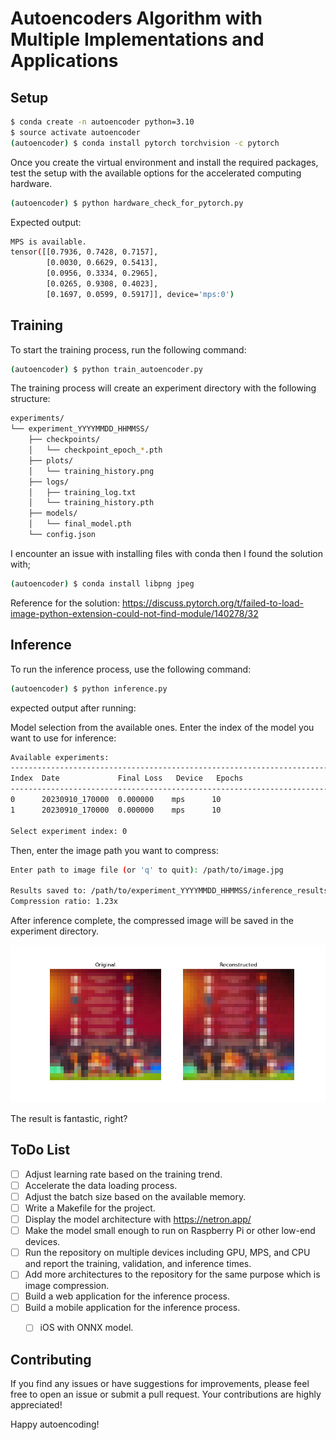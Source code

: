 # Autoencoders Algorithm with Multiple Implementations and Applications


## Setup

```bash
$ conda create -n autoencoder python=3.10
$ source activate autoencoder
(autoencoder) $ conda install pytorch torchvision -c pytorch
```

Once you create the virtual environment and install the required packages, test the setup with the available options for the accelerated computing hardware.

```bash
(autoencoder) $ python hardware_check_for_pytorch.py
```

Expected output:

```bash
MPS is available.
tensor([[0.7936, 0.7428, 0.7157],
        [0.0030, 0.6629, 0.5413],
        [0.0956, 0.3334, 0.2965],
        [0.0265, 0.9308, 0.4023],
        [0.1697, 0.0599, 0.5917]], device='mps:0')
```

## Training

To start the training process, run the following command:

```bash
(autoencoder) $ python train_autoencoder.py
```

The training process will create an experiment directory with the following structure:

```bash
experiments/
└── experiment_YYYYMMDD_HHMMSS/
    ├── checkpoints/
    │   └── checkpoint_epoch_*.pth
    ├── plots/
    │   └── training_history.png
    ├── logs/
    │   ├── training_log.txt
    │   └── training_history.pth
    ├── models/
    │   └── final_model.pth
    └── config.json
```

I encounter an issue with installing files with conda then I found the solution with;

```bash
(autoencoder) $ conda install libpng jpeg
```

Reference for the solution: https://discuss.pytorch.org/t/failed-to-load-image-python-extension-could-not-find-module/140278/32 


## Inference

To run the inference process, use the following command:

```bash
(autoencoder) $ python inference.py
```

expected output after running:

Model selection from the available ones. Enter the index of the model you want to use for inference: 

```bash
Available experiments:
--------------------------------------------------------------------------------
Index  Date             Final Loss   Device   Epochs
--------------------------------------------------------------------------------
0      20230910_170000  0.000000    mps      10
1      20230910_170000  0.000000    mps      10

Select experiment index: 0

```

Then, enter the image path you want to compress:

```bash
Enter path to image file (or 'q' to quit): /path/to/image.jpg

Results saved to: /path/to/experiment_YYYYMMDD_HHMMSS/inference_results/comparison_YYYYMMDD_HHMMSS.png
Compression ratio: 1.23x

```

After inference complete, the compressed image will be saved in the experiment directory.

![comparison-image](imgs/sample_comparison.png)


The result is fantastic, right?


## ToDo List

 - [ ] Adjust learning rate based on the training trend.
 - [ ] Accelerate the data loading process.
 - [ ] Adjust the batch size based on the available memory.
 - [ ] Write a Makefile for the project.
 - [ ] Display the model architecture with https://netron.app/ 
 - [ ] Make the model small enough to run on Raspberry Pi or other low-end devices.
 - [ ] Run the repository on multiple devices including GPU, MPS, and CPU and report the training, validation, and inference times.
 - [ ] Add more architectures to the repository for the same purpose which is image compression.
 - [ ] Build a web application for the inference process.
 - [ ] Build a mobile application for the inference process.
    + [ ] iOS with ONNX model.


## Contributing

If you find any issues or have suggestions for improvements, please feel free to open an issue or submit a pull request. Your contributions are highly appreciated!

Happy autoencoding!
